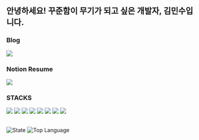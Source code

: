 <h2>안녕하세요! 꾸준함이 무기가 되고 싶은 개발자, 김민수입니다.</h2>
	
<h3>Blog</h3>
<a href="https://cocazero-dev.tistory.com" target="_blank"><img src="https://img.shields.io/static/v1?label=&message=Tistory&color=green&style=for-the-badge&logo=Tistory"></a>

<h3>Notion Resume</h3>
<a href="https://sloste34.notion.site/b0901d5d64104f90b089dc43bb7314be" target="_blank"><img src="https://img.shields.io/badge/Notion-blue?style=for-the-badge&logo=Notion"></a>


<h3>STACKS</h3>
<div>
<!-- HTML5 -->
	<img src="https://img.shields.io/badge/HTML5-E34F26?style=flat&logo=HTML5&logoColor=white" />
<!-- CSS3 -->
	<img src="https://img.shields.io/badge/CSS3-1572B6?style=flat&logo=CSS3&logoColor=white" />
<!-- JavaScript -->
	<img src="https://img.shields.io/badge/Javascript-yellow?style=flat&logo=Javascript&logoColor=white" />
<!-- TypeScript -->
	<img src="https://img.shields.io/badge/Typescript-3178C6?style=flat&logo=Typescript&logoColor=white" />
<!-- Git -->
	<img src="https://img.shields.io/badge/git-F05032?style=flat&logo=git&logoColor=white" />
<!-- Github -->
	<img src="https://img.shields.io/badge/github-181717?style=flat&logo=github&logoColor=white" />
<!-- React -->
	<img src="https://img.shields.io/badge/react-61DAFB?style=flat&logo=react&logoColor=black" />
<!-- JavaScript -->
	<img src="https://img.shields.io/badge/styled components-DB7093?style=flat&logo=styled-components&logoColor=white" />
</div>

<br/>

![State](http://github-profile-summary-cards.vercel.app/api/cards/stats?username=sloste34&theme=github)
![Top Language](http://github-profile-summary-cards.vercel.app/api/cards/repos-per-language?username=sloste34&theme=github)
<!-- ![Commit Graph](http://github-profile-summary-cards.vercel.app/api/cards/profile-details?username=sloste34&theme=github) -->
<!-- [![trophy](https://github-profile-trophy.vercel.app/?username=sloste34&theme=flat&column=7)](https://github.com/sloste34/) -->
